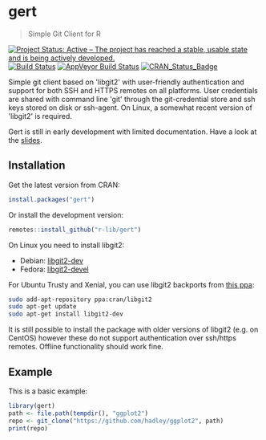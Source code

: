# gert

> Simple Git Client for R

[![Project Status: Active – The project has reached a stable, usable state and is being actively developed.](https://www.repostatus.org/badges/latest/active.svg)](https://www.repostatus.org/#active)
[![Build Status](https://travis-ci.org/r-lib/gert.svg?branch=master)](https://travis-ci.org/r-lib/gert)
[![AppVeyor Build Status](https://ci.appveyor.com/api/projects/status/github/r-lib/gert?branch=master)](https://ci.appveyor.com/project/jeroen/gert)
[![CRAN_Status_Badge](http://www.r-pkg.org/badges/version/gert)](https://cran.r-project.org/package=gert)

Simple git client based on 'libgit2' with user-friendly authentication
and support for both SSH and HTTPS remotes on all platforms. User credentials
are shared with command line 'git' through the git-credential store and ssh keys
stored on disk or ssh-agent. On Linux, a somewhat recent  version of 'libgit2' is
required.

Gert is still in early development with limited documentation. Have a look at the [slides](https://jeroen.github.io/gert2019/#1).

## Installation

Get the latest version from CRAN:

```r
install.packages("gert")

```

Or install the development version:

``` r
remotes::install_github("r-lib/gert")
```

On Linux you need to install libgit2:

 - Debian: [libgit2-dev](https://packages.debian.org/buster/libgit2-dev)
 - Fedora: [libgit2-devel](https://apps.fedoraproject.org/packages/libgit2-devel)
 
For Ubuntu Trusty and Xenial, you can use libgit2 backports from [this ppa](https://launchpad.net/~cran/+archive/ubuntu/libgit2):

```sh
sudo add-apt-repository ppa:cran/libgit2
sudo apt-get update
sudo apt-get install libgit2-dev
```
 
It is still possible to install the package with older versions of libgit2 (e.g. on CentOS) however these do not support authentication over ssh/https remotes. Offline functionality should work fine.

## Example

This is a basic example:

``` r
library(gert)
path <- file.path(tempdir(), "ggplot2")
repo <- git_clone("https://github.com/hadley/ggplot2", path)
print(repo)
```

